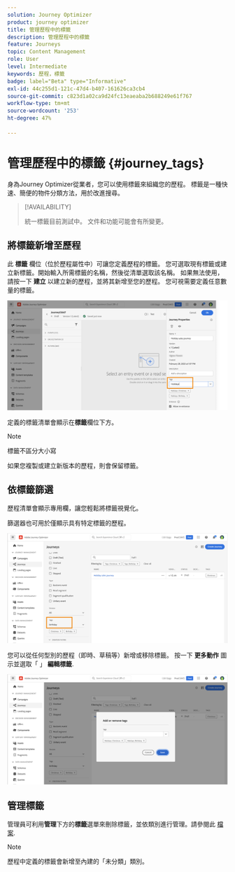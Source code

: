 ```yaml
---
solution: Journey Optimizer
product: journey optimizer
title: 管理歷程中的標籤
description: 管理歷程中的標籤
feature: Journeys
topic: Content Management
role: User
level: Intermediate
keywords: 歷程，標籤
badge: label="Beta" type="Informative"
exl-id: 44c255d1-121c-47d4-b407-161626ca3cb4
source-git-commit: c823d1a02ca9d24fc13eaeaba2b688249e61f767
workflow-type: tm+mt
source-wordcount: '253'
ht-degree: 47%

---
```


# 管理歷程中的標籤 {#journey_tags}

身為Journey Optimizer從業者，您可以使用標籤來組織您的歷程。 標籤是一種快速、簡便的物件分類方法，用於改進搜尋。

>[!AVAILABILITY]
>
> 統一標籤目前測試中。 文件和功能可能會有所變更。

## 將標籤新增至歷程

此 **標籤** 欄位（位於歷程屬性中）可讓您定義歷程的標籤。 您可選取現有標籤或建立新標籤。開始輸入所需標籤的名稱，然後從清單選取該名稱。 如果無法使用，請按一下 **建立** 以建立新的歷程，並將其新增至您的歷程。 您可視需要定義任意數量的標籤。

![](assets/tags1.png)

定義的標籤清單會顯示在&#x200B;**標籤**&#x200B;欄位下方。

>[!NOTE]
>
> 標籤不區分大小寫
> 
> 如果您複製或建立新版本的歷程，則會保留標籤。

## 依標籤篩選

歷程清單會顯示專用欄，讓您輕鬆將標籤視覺化。

篩選器也可用於僅顯示具有特定標籤的歷程。

![](assets/tags2.png)

您可以從任何型別的歷程（即時、草稿等）新增或移除標籤。 按一下 **更多動作** 圖示並選取「 」 **編輯標籤**.

![](assets/tags3.png)

## 管理標籤

管理員可利用&#x200B;**管理**&#x200B;下方的&#x200B;**標籤**&#x200B;選單來刪除標籤，並依類別進行管理。請參閱此 [檔案](https://experienceleague.adobe.com/docs/experience-platform/administrative-tags/overview.html?lang=zh-Hant).

>[!NOTE]
>
> 歷程中定義的標籤會新增至內建的「未分類」類別。
